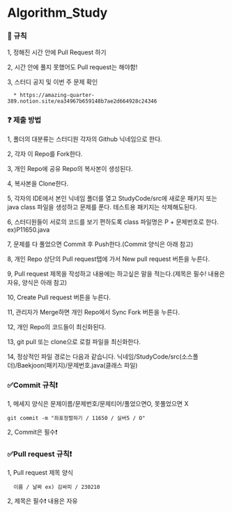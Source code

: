 # Algorithm_Study

 ### :bell: 규칙

   1, 정해진 시간 안에 Pull Request 하기
   
   2, 시간 안에 풀지 못했어도 Pull request는 해야함!
   
   3, 스터디 공지 및 이번 주 문제 확인
      
      * https://amazing-quarter-389.notion.site/ea34967b659148b7ae2d664928c24346

 ### :question: 제출 방법

   1, 폴더의 대분류는 스터디원 각자의 Github 닉네임으로 한다.
   
   2, 각자 이 Repo를 Fork한다.
   
   3, 개인 Repo에 공유 Repo의 복사본이 생성된다.
   
   4, 복사본을 Clone한다.
   
   5, 각자의 IDE에서 본인 닉네임 폴더를 열고 StudyCode/src에 새로운 패키지 또는 java class 파일을 생성하고 문제를 푼다. 테스트용 패키지는 삭제해도된다.
   
   6, 스터디원들이 서로의 코드를 보기 편하도록 class 파일명은 P + 문제번호로 한다. ex)P11650.java
    
   7, 문제를 다 풀었으면 Commit 후 Push한다.(Commit 양식은 아래 참고)
  
   8, 개인 Repo 상단의 Pull request탭에 가서 New pull request 버튼을 누른다.
   
   9, Pull request 제목을 작성하고 내용에는 하고싶은 말을 적는다.(제목은 필수! 내용은 자유, 양식은 아래 참고)
   
   10, Create Pull request 버튼을 누른다.
   
   11, 관리자가 Merge하면 개인 Repo에서 Sync Fork 버튼을 누른다.
   
   12, 개인 Repo의 코드들이 최신화된다.
   
   13, git pull 또는 clone으로 로컬 파일을 최신화한다.
   
   14, 정상적인 파일 경로는 다음과 같습니다. 닉네임/StudyCode/src(소스폴더)/Baekjoon(패키지)/문제번호.java(클래스 파일)
   
   
   

 ### :white_check_mark:Commit 규칙:exclamation:

   1, 메세지 양식은 문제이름/문제번호/문제티어/풀었으면O, 못풀었으면 X

   ```git commit -m "좌표정렬하기 / 11650 / 실버5 / O"```
  
   2, Commit은 필수:exclamation:

 ### :white_check_mark:Pull request 규칙:exclamation:
 
   1, Pull request 제목 양식
      
      이름 / 날짜 ex) 김싸피 / 230210
      
   2, 제목은 필수:exclamation: 내용은 자유
